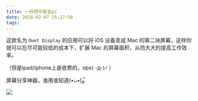 ```yaml
---
title: 一秒把平板变pc
date: 2018-02-07 15:27:58
tags:
---
```

这款名为 `Duet Display` 的应用可以将 iOS 设备变成 Mac 的第二块屏幕，这样你就可以在尽可能较低的成本下，扩展 Mac 的屏幕面积，从而大大的提高工作效率。

（但是ipad/iphone上是收费的，ops( -д-)ﾉ ）

屏幕分享神器，谁用谁知道(•̀ᴗ•́)و ̑̑

![](https://rachel-blog.oss-cn-beijing.aliyuncs.com/2018-2/pad-pc.png)